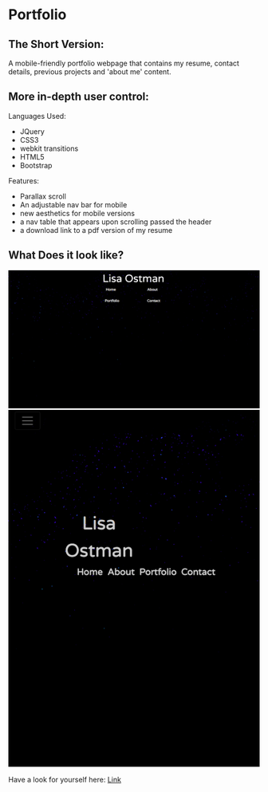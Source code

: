 # Portfolio

## The Short Version:
A mobile-friendly portfolio webpage that contains my resume, contact details, previous projects and 'about me' content.

## More in-depth user control:
Languages Used: 
 * JQuery
 * CSS3
 * webkit transitions
 * HTML5
 * Bootstrap
 
Features: 
 * Parallax scroll
 * An adjustable nav bar for mobile
 * new aesthetics for mobile versions
 * a nav table that appears upon scrolling passed the header
 * a download link to a pdf version of my resume
 
## What Does it look like?
![Image](/assets/images/1photo.png)
![Image](/assets/images/2photo.png)

Have a look for yourself here: [Link](https://lisaostman.github.io/updatedporfolio/)




